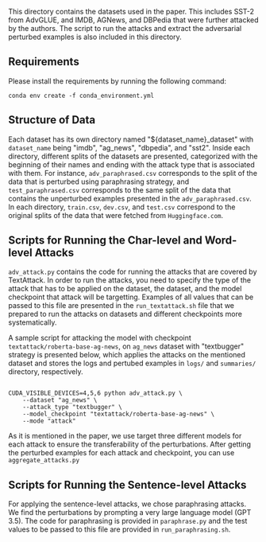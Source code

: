 This directory contains the datasets used in the paper. This includes SST-2 from AdvGLUE, and IMDB, AGNews, and DBPedia that were further attacked by the authors. The script to run the attacks and extract the adversarial perturbed examples is also included in this directory.


## Requirements

Please install the requirements by running the following command:

```
conda env create -f conda_environment.yml
```

## Structure of Data

Each dataset has its own directory named "${dataset_name}_dataset" with `dataset_name` being "imdb", "ag_news", "dbpedia", and "sst2". Inside each directory, different splits of the datasets are presented, categorized with the beginning of their names and ending with the attack type that is associated with them. For instance, `adv_paraphrased.csv` corresponds to the split of the data that is perturbed using paraphrasing strategy, and `test_paraphrased.csv` corresponds to the same split of the data that contains the unperturbed examples presented in the `adv_paraphrased.csv`. In each directory, `train.csv`, `dev.csv`, and `test.csv` correspond to the original splits of the data that were fetched from `Huggingface.com`.

## Scripts for Running the Char-level and Word-level Attacks

`adv_attack.py` contains the code for running the attacks that are covered by TextAttack. In order to run the attacks, you need to specify the type of the attack that has to be applied on the dataset, the dataset, and the model checkpoint that attack will be targetting. Examples of all values that can be passed to this file are presented in the `run_textattack.sh` file that we prepared to run the attacks on datasets and different checkpoints more systematically.

A sample script for attacking the model with checkpoint `textattack/roberta-base-ag-news`, on `ag_news` dataset with "textbugger" strategy is presented below, which applies the attacks on the mentioned dataset and stores the logs and pertubed examples in `logs/` and `summaries/` directory, respectively.

```

CUDA_VISIBLE_DEVICES=4,5,6 python adv_attack.py \
    --dataset "ag_news" \
    --attack_type "textbugger" \
    --model_checkpoint "textattack/roberta-base-ag-news" \
    --mode "attack"

```


As it is mentioned in the paper, we use target three different models for each attack to ensure the transferability of the perturbations. After getting the perturbed examples for each attack and checkpoint, you can use `aggregate_attacks.py`


## Scripts for Running the Sentence-level Attacks

For applying the sentence-level attacks, we chose paraphrasing attacks. We find the perturbations by prompting a very large language model (GPT 3.5). The code for paraphrasing is provided in `paraphrase.py` and the test values to be passed to this file are provided in `run_paraphrasing.sh`.